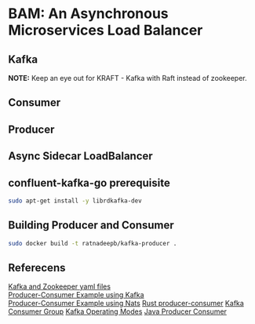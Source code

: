 # BAM: An Asynchronous Microservices Load Balancer

## Kafka

**NOTE:** Keep an eye out for KRAFT - Kafka with Raft instead of zookeeper.

## Consumer

## Producer

## Async Sidecar LoadBalancer

## confluent-kafka-go prerequisite

```bash
sudo apt-get install -y librdkafka-dev
```

## Building Producer and Consumer

```bash
sudo docker build -t ratnadeepb/kafka-producer .
```

## Referecens
[Kafka and Zookeeper yaml files](https://github.com/mmohamed/kafka-kubernetes)</br>
[Producer-Consumer Example using Kafka](https://medium.com/swlh/apache-kafka-with-golang-227f9f2eb818)</br>
[Producer-Consumer Example using Nats](https://shijuvar.medium.com/building-event-driven-distributed-systems-in-go-with-grpc-nats-jetstream-and-cockroachdb-c4b899c8636d)
[Rust producer-consumer](https://itnext.io/getting-started-with-kafka-and-rust-part-1-e0074961ec6b)
[Kafka Consumer Group](https://medium.com/@ronnansouza/setting-up-a-kafka-broker-using-docker-creating-a-producer-and-consumer-group-with-multiple-384b724cd324)
[Kafka Operating Modes](https://medium.com/swlh/how-to-consume-kafka-efficiently-in-golang-264f7fe2155b)
[Java Producer Consumer](https://medium.com/pharos-production/kafka-using-java-e10bfeec8638)